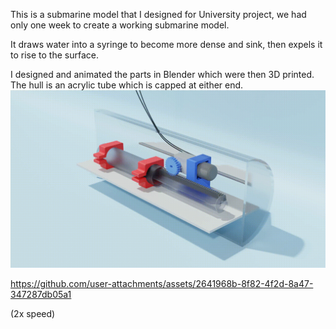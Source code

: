 This is a submarine model that I designed for University project, we had only one week to create a working submarine model.

It draws water into a syringe to become more dense and sink, then expels it to rise to the surface.

I designed and animated the parts in Blender which were then 3D printed. The hull is an acrylic tube which is capped at either end.
![alt text](outputC.gif)


https://github.com/user-attachments/assets/2641968b-8f82-4f2d-8a47-347287db05a1



(2x speed)

